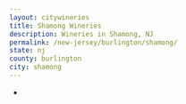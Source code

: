 ```yaml
---
layout: citywineries
title: Shamong Wineries
description: Wineries in Shamong, NJ
permalink: /new-jersey/burlington/shamong/
state: nj
county: burlington
city: shamong
---
```

-
